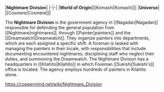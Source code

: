 |**Nightmare Division**|
|-|-|
|**World of Origin**|[[Komashi\|Komashi]]|
|**Universe**|[[Cosmere\|Cosmere]]|

The **Nightmare Division** is the government agency in [[Nagadan\|Nagadan]] responsible for defending the general population from [[Nightmare\|nightmares]], through [[Painter\|painters]] and the [[Dreamwatch\|Dreamwatch]]. They organize painters into departments, which are each assigned a specific shift. A foreman is tasked with managing the painters in their locale, with responsibilities that include documenting encountered nightmares, disciplining staff who neglect their duties, and summoning the Dreamwatch.
The Nightmare Division has a headquarters in [[Kilahito\|Kilahito]] in which Foreman [[Sukishi\|Sukishi's]] office is located. The agency employs hundreds of painters in Kilahito alone.



https://coppermind.net/wiki/Nightmare_Division